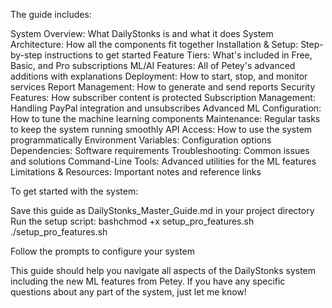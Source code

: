 The guide includes:

System Overview: What DailyStonks is and what it does
System Architecture: How all the components fit together
Installation & Setup: Step-by-step instructions to get started
Feature Tiers: What's included in Free, Basic, and Pro subscriptions
ML/AI Features: All of Petey's advanced additions with explanations
Deployment: How to start, stop, and monitor services
Report Management: How to generate and send reports
Security Features: How subscriber content is protected
Subscription Management: Handling PayPal integration and unsubscribes
Advanced ML Configuration: How to tune the machine learning components
Maintenance: Regular tasks to keep the system running smoothly
API Access: How to use the system programmatically
Environment Variables: Configuration options
Dependencies: Software requirements
Troubleshooting: Common issues and solutions
Command-Line Tools: Advanced utilities for the ML features
Limitations & Resources: Important notes and reference links

To get started with the system:

Save this guide as DailyStonks_Master_Guide.md in your project directory
Run the setup script:
bashchmod +x setup_pro_features.sh
./setup_pro_features.sh

Follow the prompts to configure your system

This guide should help you navigate all aspects of the DailyStonks system including the new ML features from Petey. If you have any specific questions about any part of the system, just let me know!